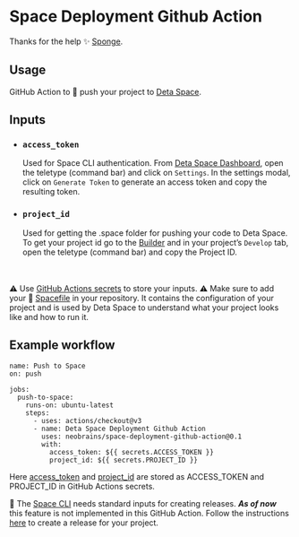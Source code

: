 # Space Deployment Github Action

Thanks for the help ✨ [Sponge](https://github.com/rohanshiva).

## Usage
GitHub Action to 🚀 push your project to [Deta Space](https://alpha.deta.space/).

## Inputs
- ### `access_token`
  Used for Space CLI authentication. From [Deta Space Dashboard](https://alpha.deta.space), open the teletype (command bar) and click on `Settings`. In the settings modal, click on `Generate Token` to generate an access token and copy the resulting token.

- ### `project_id`
  Used for getting the .space folder for pushing your code to Deta Space. To get your project id go to the [Builder](https://alpha.deta.space/builder) and in your project’s `Develop` tab, open the teletype (command bar) and copy the Project ID.

<br/><br/>
⚠️ Use [GitHub Actions secrets](https://docs.github.com/en/actions/security-guides/encrypted-secrets#creating-encrypted-secrets-for-a-repository) to store your inputs.
⚠️ Make sure to add your 📝 [Spacefile](https://alpha.deta.space/docs/en/reference/spacefile) in your repository. It contains the configuration of your project and is used by Deta Space to understand what your project looks like and how to run it.

## Example workflow
```
name: Push to Space
on: push

jobs:
  push-to-space:
    runs-on: ubuntu-latest
    steps:
      - uses: actions/checkout@v3
      - name: Deta Space Deployment Github Action
        uses: neobrains/space-deployment-github-action@0.1
        with:
          access_token: ${{ secrets.ACCESS_TOKEN }}
          project_id: ${{ secrets.PROJECT_ID }}
```

Here [access_token](#access_token) and [project_id](#project_id) are stored as ACCESS_TOKEN and PROJECT_ID in GitHub Actions secrets.
<br/>

💬 The [Space CLI](https://alpha.deta.space/docs/en/reference/cli) needs standard inputs for creating releases. ***As of now*** this feature is not implemented in this GitHub Action. Follow the instructions [here](https://alpha.deta.space/docs/en/basics/releases#releasing-from-the-gui) to create a release for your project.
